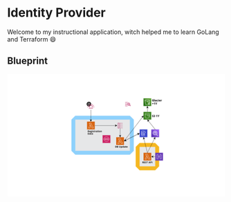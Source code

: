 
# Identity Provider

Welcome to my instructional application, witch helped me to learn GoLang and Terraform :smile: 


## Blueprint
![](doc/aws-blueprint.png)

## 